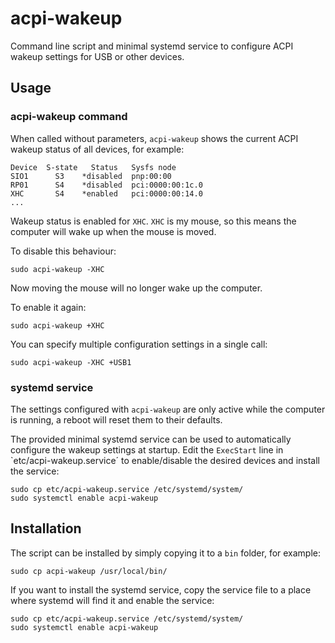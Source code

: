 # acpi-wakeup

Command line script and minimal systemd service to configure ACPI wakeup
settings for USB or other devices.
## Usage

### acpi-wakeup command

When called without parameters, `acpi-wakeup` shows the current ACPI wakeup
status of all devices, for example:

    Device  S-state   Status   Sysfs node
    SIO1      S3    *disabled  pnp:00:00
    RP01      S4    *disabled  pci:0000:00:1c.0
    XHC       S4    *enabled   pci:0000:00:14.0
    ...

Wakeup status is enabled for `XHC`. `XHC` is my mouse, so this means the
computer will wake up when the mouse is moved.

To disable this behaviour:

    sudo acpi-wakeup -XHC

Now moving the mouse will no longer wake up the computer.

To enable it again:

    sudo acpi-wakeup +XHC

You can specify multiple configuration settings in a single call:

    sudo acpi-wakeup -XHC +USB1


### systemd service

The settings configured with `acpi-wakeup` are only active while the
computer is running, a reboot will reset them to their defaults.

The provided minimal systemd service can be used to automatically
configure the wakeup settings at startup. Edit the `ExecStart` line
in `etc/acpi-wakeup.service´ to enable/disable the desired devices
and install the service:

    sudo cp etc/acpi-wakeup.service /etc/systemd/system/
    sudo systemctl enable acpi-wakeup


## Installation

The script can be installed by simply copying it to a `bin` folder, for
example:

    sudo cp acpi-wakeup /usr/local/bin/

If you want to install the systemd service, copy the service file to a
place where systemd will find it and enable the service:

    sudo cp etc/acpi-wakeup.service /etc/systemd/system/
    sudo systemctl enable acpi-wakeup


